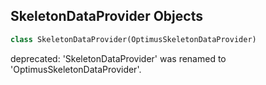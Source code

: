 ## SkeletonDataProvider Objects

```python
class SkeletonDataProvider(OptimusSkeletonDataProvider)
```

deprecated: 'SkeletonDataProvider' was renamed to 'OptimusSkeletonDataProvider'.

<a id="unreal.OptimusSkinnedMeshDataProvider"></a>